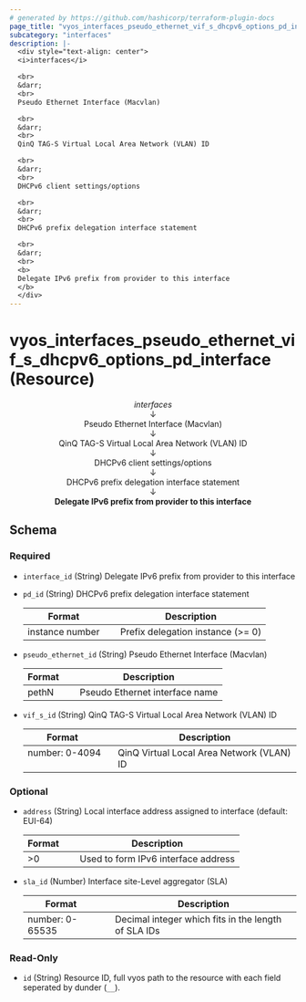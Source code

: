 ```yaml
---
# generated by https://github.com/hashicorp/terraform-plugin-docs
page_title: "vyos_interfaces_pseudo_ethernet_vif_s_dhcpv6_options_pd_interface Resource - vyos"
subcategory: "interfaces"
description: |-
  <div style="text-align: center">
  <i>interfaces</i>

  <br>
  &darr;
  <br>
  Pseudo Ethernet Interface (Macvlan)

  <br>
  &darr;
  <br>
  QinQ TAG-S Virtual Local Area Network (VLAN) ID

  <br>
  &darr;
  <br>
  DHCPv6 client settings/options

  <br>
  &darr;
  <br>
  DHCPv6 prefix delegation interface statement

  <br>
  &darr;
  <br>
  <b>
  Delegate IPv6 prefix from provider to this interface
  </b>
  </div>
---
```


# vyos_interfaces_pseudo_ethernet_vif_s_dhcpv6_options_pd_interface (Resource)

<div style="text-align: center">
<i>interfaces</i>

<br>
&darr;
<br>
Pseudo Ethernet Interface (Macvlan)

<br>
&darr;
<br>
QinQ TAG-S Virtual Local Area Network (VLAN) ID

<br>
&darr;
<br>
DHCPv6 client settings/options

<br>
&darr;
<br>
DHCPv6 prefix delegation interface statement

<br>
&darr;
<br>
<b>
Delegate IPv6 prefix from provider to this interface
</b>
</div>



<!-- schema generated by tfplugindocs -->
## Schema

### Required

- `interface_id` (String) Delegate IPv6 prefix from provider to this interface
- `pd_id` (String) DHCPv6 prefix delegation interface statement

    |  Format &emsp; | Description  |
    |----------|---------------|
    |  instance number  &emsp; |  Prefix delegation instance (>= 0)  |
- `pseudo_ethernet_id` (String) Pseudo Ethernet Interface (Macvlan)

    |  Format &emsp; | Description  |
    |----------|---------------|
    |  pethN  &emsp; |  Pseudo Ethernet interface name  |
- `vif_s_id` (String) QinQ TAG-S Virtual Local Area Network (VLAN) ID

    |  Format &emsp; | Description  |
    |----------|---------------|
    |  number: 0-4094  &emsp; |  QinQ Virtual Local Area Network (VLAN) ID  |

### Optional

- `address` (String) Local interface address assigned to interface (default: EUI-64)

    |  Format &emsp; | Description  |
    |----------|---------------|
    |  >0  &emsp; |  Used to form IPv6 interface address  |
- `sla_id` (Number) Interface site-Level aggregator (SLA)

    |  Format &emsp; | Description  |
    |----------|---------------|
    |  number: 0-65535  &emsp; |  Decimal integer which fits in the length of SLA IDs  |

### Read-Only

- `id` (String) Resource ID, full vyos path to the resource with each field seperated by dunder (`__`).
